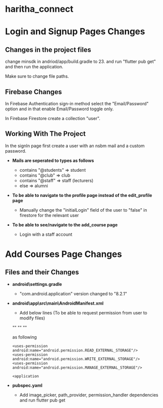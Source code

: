 # haritha_connect

# Login and Signup Pages Changes

## Changes in the project files

change minsdk in andriod/app/build.gradle to 23.
and
run "flutter pub get" and then run the application.

Make sure to change file paths.

## Firebase Changes

In Firebase Authentication sign-in method select the "Email/Password" option and in that enable Email/Password toggle only.

In Firebase Firestore create a collection "user".

## Working With The Project

In the signIn page first create a user with an nsbm mail and a custom password.

- **Mails are seperated to types as follows**

  - contains "@students" => student
  - contains "@club" => club
  - contains "@staff" => staff (lecturers)
  - else => alumni

- **To be able to navigate to the profile page instead of the edit_profile page**

  - Manually change the "initialLogin" field of the user to "false" in firestore for the relevant user

- **To be able to see/navigate to the add_course page**
  - Login with a staff account

# Add Courses Page Changes

## Files and their Changes

- **android\settings.gradle**
  - "com.android.application" version changed to "8.2.1"
- **android\app\src\main\AndroidManifest.xml**

  - Add below lines (To be able to request permission from user to modify files)

  "<uses-permission android:name="android.permission.READ_EXTERNAL_STORAGE"/>"
  "<uses-permission android:name="android.permission.WRITE_EXTERNAL_STORAGE"/>"
  "<uses-permission android:name="android.permission.MANAGE_EXTERNAL_STORAGE"/>"

  as following

    <manifest xmlns:android="http://schemas.android.com/apk/res/android">

      <uses-permission android:name="android.permission.READ_EXTERNAL_STORAGE"/>
      <uses-permission android:name="android.permission.WRITE_EXTERNAL_STORAGE"/>
      <uses-permission android:name="android.permission.MANAGE_EXTERNAL_STORAGE"/>

      <application

- **pubspec.yaml**
  - Add image_picker, path_provider, permission_handler dependencies and run flutter pub get
